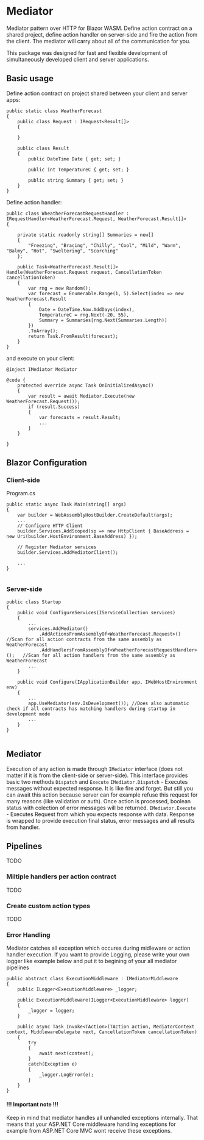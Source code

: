 # Mediator
Mediator pattern over HTTP for Blazor WASM.
Define action contract on a shared project, define action handler on server-side and fire the action from the client. The mediator will carry about all of the communication for you.

This package was designed for fast and flexible development of simultaneously developed client and server applications.

## Basic usage

Define action contract on project shared between your client and server apps:
```
public static class WeatherForecast
{
    public class Request : IRequest<Result[]>
    {

    }

    public class Result
    {
        public DateTime Date { get; set; }

        public int TemperatureC { get; set; }

        public string Summary { get; set; }
    }
}
```
Define action handler:
```
public class WheatherForecastRequestHandler : IRequestHandler<WeatherForecast.Request, WeatherForecast.Result[]>
{

    private static readonly string[] Summaries = new[]
    {
        "Freezing", "Bracing", "Chilly", "Cool", "Mild", "Warm", "Balmy", "Hot", "Sweltering", "Scorching"
    };

    public Task<WeatherForecast.Result[]> Handle(WeatherForecast.Request request, CancellationToken cancellationToken)
    {
        var rng = new Random();
        var forecast = Enumerable.Range(1, 5).Select(index => new WeatherForecast.Result
        {
            Date = DateTime.Now.AddDays(index),
            TemperatureC = rng.Next(-20, 55),
            Summary = Summaries[rng.Next(Summaries.Length)]
        })
        .ToArray();
        return Task.FromResult(forecast);
    }
}
```
and execute on your client:
```
@inject IMediator Mediator

@code {
    protected override async Task OnInitializedAsync()
    {
        var result = await Mediator.Execute(new WeatherForecast.Request());
        if (result.Success)
        {
            var forecasts = result.Result;
            ...
        }
    }

}
```

## Blazor Configuration
### Client-side
Program.cs
```
public static async Task Main(string[] args)
{
    var builder = WebAssemblyHostBuilder.CreateDefault(args);
    ...
    // Configure HTTP Client
    builder.Services.AddScoped(sp => new HttpClient { BaseAddress = new Uri(builder.HostEnvironment.BaseAddress) });

    // Register Mediator services
    builder.Services.AddMediatorClient();

    ...
}
        
```
### Server-side
        
```
public class Startup
{
    public void ConfigureServices(IServiceCollection services)
    {
        ...
        services.AddMediator()
            .AddActionsFromAssemblyOf<WeatherForecast.Request>()            //Scan for all action contracts from the same assembly as WeatherForecast
            .AddHandlersFromAssemblyOf<WheatherForecastRequestHandler>();   //Scan for all action handlers from the same assembly as WeatherForecast
        ...
    }

    public void Configure(IApplicationBuilder app, IWebHostEnvironment env)
    {
        ...
        app.UseMediator(env.IsDevelopment()); //Does also automatic check if all contracts has matching handlers during startup in development mode
        ...
    }
}
        
```
## Mediator
Execution of any action is made through `IMediator` interface (does not matter if it is from the client-side or server-side). This interface provides basic two methods `Dispatch` and `Execute`
`IMediator.Dispatch` - Executes messages without expected response. It is like fire and forget. But still you can await this action because server can for example refuse this request for many reasons (like validation or auth). Once action is processed, boolean status with colection of error messages will be returned.
`IMediator.Execute` - Executes Request from which you expects response with data. Response is wrapped to provide execution final status, error messages and all results from handler.

## Pipelines
TODO

### Miltiple handlers per action contract
TODO

### Create custom action types
TODO

### Error Handling
Mediator catches all exception which occures during midleware or action handler execution. If you want to provide Logging, please write your own logger like example below and put it to begining of your all mediator pipelines
```
public abstract class ExecutionMiddleware : IMediatorMiddleware
{
    public ILogger<ExecutionMiddleware> _logger;

    public ExecutionMiddleware(ILogger<ExecutionMiddleware> logger)
    {
        _logger = logger;
    }

    public async Task Invoke<TAction>(TAction action, MediatorContext context, MiddlewareDelegate next, CancellationToken cancellationToken)
    {
        try
        {
            await next(context);
        }
        catch(Exception e)
        {
            _logger.LogError(e);
        }
    }    
}
```

#### !!! Important note !!!
Keep in mind that mediator handles all unhandled exceptions internally. That means that your ASP.NET Core middleware handling exceptions for example from ASP.NET Core MVC wont receive these exceptions.
